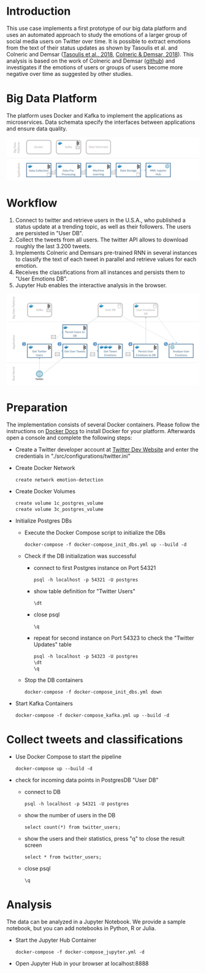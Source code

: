 # Introduction

This use case implements a first prototype of our big data platform and uses an automated approach to study the emotions of a larger group of social media users on Twitter over time. It is possible to extract emotions from the text of their status updates as shown by Tasoulis et al. and Colneric and Demsar ([Tasoulis et al., 2018](https://arxiv.org/abs/1804.00482), [Colneric & Demsar, 2018](https://ieeexplore.ieee.org/document/8295234)). This analysis is based on the work of Colneric and Demsar ([github](https://github.com/nikicc/twitter-emotion-recognition)) and investigates if the emotions of users or groups of users become more negative over time as suggested by other studies.





# Big Data Platform

The platform uses Docker and Kafka to implement the applications as microservices. Data schemata specify the interfaces between applications and ensure data quality. 

<img src="./docs/big_data_platform.jpg" width="800px">



# Workflow

1. Connect to twitter and retrieve users in the U.S.A., who published a status update at a trending topic, as well as their followers. The users are persisted in "User DB". 
2. Collect the tweets from all users. The twitter API allows to download roughly the last 3.200 tweets. 
3. Implements Colneric and Demsars pre-trained RNN in several instances to classify the text of each tweet in parallel and retrieve values for each emotion. 
4. Receives the classifications from all instances and persists them to "User Emotions DB". 
5. Jupyter Hub enables the interactive analysis in the browser.

<img src="./docs/workflow.jpg" width="800px">



# Preparation

The implementation consists of several Docker containers. Please follow the instructions on [Docker Docs](https://docs.docker.com/install/) to install Docker for your platform. Afterwards open a console and complete the following steps:

- Create a Twitter developer account at [Twitter Dev Website](https://developer.twitter.com/en/apply-for-access) and enter the credentials in "./src/configurations/twitter.ini"

- Create Docker Network
  
  ```
  create network emotion-detection
  ```
  
- Create Docker Volumes
  
  ```
  create volume 1c_postgres_volume
  create volume 3c_postgres_volume
  ```
  
- Initialize Postgres DBs
  
  - Execute the Docker Compose script to initialize the DBs
    
    ```
    docker-compose -f docker-compose_init_dbs.yml up --build -d
    ```
  
  - Check if the DB initialization was successful
    
    - connect to first Postgres instance on Port 54321
    
      ```
      psql -h localhost -p 54321 -U postgres
      ```
    
    - show table definition for "Twitter Users"
    
      ```
      \dt
      ```
    
    - close psql
    
      ```
      \q
      ```
    
    - repeat for second instance on Port 54323 to check the "Twitter Updates" table
    
      ```
      psql -h localhost -p 54323 -U postgres
      \dt
      \q
      ```
    
  - Stop the DB containers
  
    ```
    docker-compose -f docker-compose_init_dbs.yml down
    ```
  
- Start Kafka Containers

  ```
  docker-compose -f docker-compose_kafka.yml up --build -d
  ```

  

# Collect tweets and classifications

- Use Docker Compose to start the pipeline
  
  ```
  docker-compose up --build -d
  ```
  
- check for incoming data points in PostgresDB "User DB"
  
  - connect to DB
  
    ```
    psql -h localhost -p 54321 -U postgres
    ```
  
  - show the number of users in the DB
  
    ```
    select count(*) from twitter_users;
    ```
  
  - show the users and their statistics, press "q" to close the result screen
  
    ```
    select * from twitter_users;
    ```
  
  - close psql
  
    ```
    \q
    ```
  
    

# Analysis

The data can be analyzed in a Jupyter Notebook. We provide a sample notebook, but you can add notebooks in Python, R or Julia. 

- Start the Jupyter Hub Container

  ```
  docker-compose -f docker-compose_jupyter.yml -d
  ```

- Open Jupyter Hub in your browser at localhost:8888